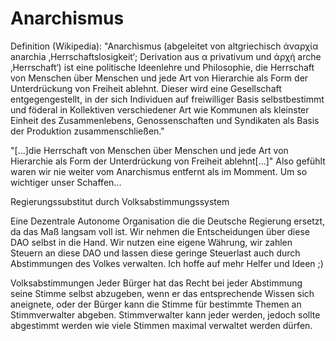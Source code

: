 # Anarchismus

Definition (Wikipedia):
"Anarchismus (abgeleitet von altgriechisch ἀναρχία anarchia ‚Herrschaftslosigkeit‘; Derivation aus α privativum und ἀρχή arche ‚Herrschaft‘) ist eine politische Ideenlehre und Philosophie, die Herrschaft von Menschen über Menschen und jede Art von Hierarchie als Form der Unter­drückung von Freiheit ablehnt. Dieser wird eine Gesell­schaft entgegengestellt, in der sich Individuen auf freiwilliger Basis selbst­bestimmt und föderal in Kollektiven verschiedener Art wie Kommunen als kleinster Einheit des Zusammen­lebens, Genossenschaften und Syndikaten als Basis der Produktion zusammen­schließen."

"[...]die Herrschaft von Menschen über Menschen und jede Art von Hierarchie als Form der Unter­drückung von Freiheit ablehnt[...]"
Also gefühlt waren wir nie weiter vom Anarchismus entfernt als im Momment. Um so wichtiger unser Schaffen...

Regierungssubstitut durch Volksabstimmungssystem

Eine Dezentrale Autonome Organisation die die Deutsche Regierung ersetzt, da das Maß langsam voll ist. Wir nehmen die Entscheidungen über diese DAO selbst in die Hand. Wir nutzen eine eigene Währung, wir zahlen Steuern an diese DAO und lassen diese geringe Steuerlast auch durch Abstimmungen des Volkes verwalten.
Ich hoffe auf mehr Helfer und Ideen ;)

Volksabstimmungen
Jeder Bürger hat das Recht bei jeder Abstimmung seine Stimme selbst abzugeben, wenn er das entsprechende Wissen sich aneignete, oder der Bürger kann die Stimme für bestimmte Themen an Stimmverwalter abgeben. Stimmverwalter kann jeder werden, jedoch sollte abgestimmt werden wie viele Stimmen maximal verwaltet werden dürfen.
